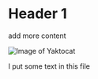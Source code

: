 # Header 1
add more content







![Image of Yaktocat](https://octodex.github.com/images/yaktocat.png)













I put some text in this file

